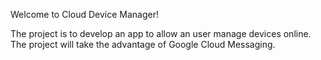 Welcome to Cloud Device Manager!

The project is to develop an app to allow an user manage devices online. 
The project will take the advantage of Google Cloud Messaging.
